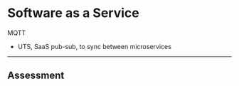 # Software as a Service

MQTT

- UTS, SaaS pub-sub, to sync between microservices

--- 

## Assessment

